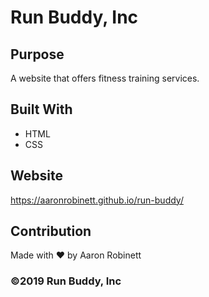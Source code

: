 # Run Buddy, Inc

## Purpose
A website that offers fitness training services.

## Built With
* HTML
* CSS

## Website
https://aaronrobinett.github.io/run-buddy/

## Contribution
Made with ❤️ by Aaron Robinett

### ©️2019 Run Buddy, Inc
